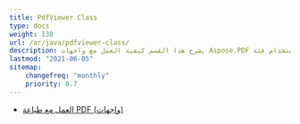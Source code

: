 ```yaml
---
title: PdfViewer Class
type: docs
weight: 130
url: /ar/java/pdfviewer-class/
description: يشرح هذا القسم كيفية العمل مع واجهات Aspose.PDF باستخدام فئة PdfViewer.
lastmod: "2021-06-05"
sitemap:
    changefreq: "monthly"
    priority: 0.7
---
```


- [العمل مع طباعة PDF (واجهات)](/pdf/ar/java/print-pdf-file/)